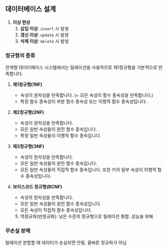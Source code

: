 ## 데이터베이스 설계
1. **이상 현상**
   1. **삽입 이상**: `insert` 시 발생
   2. **갱신 이상**: `update` 시 발생
   3. **삭제 이상**: `delete` 시 발생
  
### 정규형의 종류
관계형 데이터베이스 시스템에서는 릴레이션을 사용하므로 제1정규형을 기본적으로 만족합니다.
1. **제1정규형(1NF)**
   - 속성이 원자성을 만족합니다. (= 모든 속성이 함수 종속성을 만족합니다.)
   - 특정 함수 종속성이 부분 함수 종속성 또는 이행적 함수 종속성입니다.
2. **제2정규형(2NF)**
   - 속성이 원자성을 만족합니다.
   - 모든 일반 속성들이 완전 함수 종속입니다.
   - 특정 일반 속성들이 이행적 함수 종속입니다.
3. **제3정규형(3NF)**
   - 속성이 원자성을 만족합니다.
   - 모든 일반 속성들이 완전 함수 종속입니다.
   - 모든 일반 속성들이 직접적 함수 종속입니다. 또한 키의 일부 속성이 이행적 함수 종속성입니다.
3. **보이스코드 정규형(BCNF)**
   - 속성의 원자성을 만족합니다.
   - 모든 일반 속성들이 완전 함수 종속성입니다.
   - 모든 속성이 직접적 함수 종속성입니다.

   5. 역정규화(반정규화): 낮은 수준의 정규형으로 릴레이션 통합. 성능을 위해

### 무손실 분해
릴레이션 분할할 때 데이터가 손실되면 안됨. 올바른 정규화가 아님
